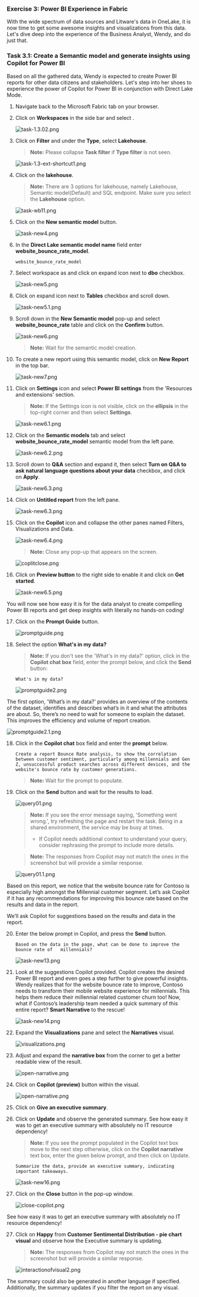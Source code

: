 
### Exercise 3: Power BI Experience in Fabric

With the wide spectrum of data sources and Litware's data in OneLake, it is now time to get some awesome insights and visualizations from this data. Let's dive deep into the experience of the Business Analyst, Wendy, and do just that.

### Task 3.1: Create a Semantic model and generate insights using Copilot for Power BI


Based on all the gathered data, Wendy is expected to create Power BI reports for other data citizens and stakeholders. Let's step into her shoes to experience the power of Copilot for Power BI in conjunction with Direct Lake Mode.

1. Navigate back to the Microsoft Fabric tab on your browser.

2. Click on **Workspaces** in the side bar and select **<inject key= "WorkspaceName" enableCopy="false"/>**.

    ![task-1.3.02.png](media/labMedia/task-1.3.02.png)

3. Click on **Filter** and under the **Type**, select **Lakehouse**.

    >**Note:** Please collapse **Task filter** if **Type filter** is not seen.

    ![task-1.3-ext-shortcut1.png](media/labMedia/task-1.3-ext-shortcut1.png)

4. Click on the **lakehouse**.

    >**Note:** There are 3 options for lakehouse, namely Lakehouse, Semantic model(Default) and SQL endpoint. Make sure you select the **Lakehouse** option.

    ![task-wb11.png](media/labMedia/task-wb11.png)

5. Click on the **New semantic model** button. 

    ![task-new4.png](media/labMedia/task-new4.png)

6. In the **Direct Lake semantic model name** field enter **website_bounce_rate_model**.

    ```BASH
    website_bounce_rate_model
    ```

7. Select workspace as **<inject key= "WorkspaceName" enableCopy="false"/>** and click on expand icon next to **dbo** checkbox.

    ![task-new5.png](media/labMedia/task-new5.png)

8. Click on expand icon next to **Tables** checkbox and scroll down.

    ![task-new5.1.png](media/labMedia/task-new5.1.png)

9. Scroll down in the **New Semantic model** pop-up and select **website_bounce_rate** table and click on the **Confirm** button. 

    ![task-new6.png](media/labMedia/task-new6.png)

    >**Note:** Wait for the semantic model creation.

10. To create a new report using this semantic model, click on **New Report** in the top bar.
 
    ![task-new7.png](media/labMedia/task-new7.png)

11. Click on **Settings** icon and select **Power BI settings** from the 'Resources and extensions' section.

    >**Note:** If the Settings icon is not visible, click on the **ellipsis** in the top-right corner and then select **Settings**.

    ![task-new6.1.png](media/labMedia/task-new6.1.png)

12. Click on the **Semantic models** tab and select **website_bounce_rate_model** semantic model from the left pane.

    ![task-new6.2.png](media/labMedia/task-new6.2.png)

13. Scroll down to **Q&A** section and expand it, then select **Turn on Q&A to ask natural language questions about your data** checkbox, and click on **Apply**.

    ![task-new6.3.png](media/labMedia/task-new6.3.png)

14. Click on **Untitled report** from the left pane.

    ![task-new6.3.png](media/labMedia/qna1.png)

15. Click on the **Copilot** icon and collapse the other panes named Filters, Visualizations and Data.

    ![task-new6.4.png](media/labMedia/task-new6.4.png)

    >**Note:** Close any pop-up that appears on the screen.

    ![coplitclose.png](media/labMedia/coplitclose.png)

16. Click on **Preview button** to the right side to enable it and click on **Get started**.

    ![task-new6.5.png](media/labMedia/task-new6.5.png)

You will now see how easy it is for the data analyst to create compelling Power BI reports and get deep insights with literally no hands-on coding!
	
17. Click on the **Prompt Guide** button.

    ![promptguide.png](media/labMedia/promptguide.png)  

18. Select the option **What's in my data?**

    > **Note:** If you don't see the 'What's in my data?' option, click in the **Copilot chat box** field, enter the prompt below, and click the **Send** button: 

    ```
    What's in my data?
    ```
    ![promptguide2.png](media/labMedia/promptguide2.png)


The first option, 'What’s in my data?' provides an overview of the contents of the dataset, identifies and describes what’s in it and what the attributes are about. So, there’s no need to wait for someone to explain the dataset. This improves the efficiency and volume of report creation.

![promptguide2.1.png](media/labMedia/promptguide2.1.png)

18. Click in the **Copilot chat** box field and enter the **prompt** below.

    ```
    Create a report Bounce Rate analysis, to show the correlation between customer sentiment, particularly among millennials and Gen Z, unsuccessful product searches across different devices, and the website's bounce rate by customer generations.  
    ```
    >**Note:** Wait for the prompt to populate.

19. Click on the **Send** button and wait for the results to load. 

    ![query01.png](media/labMedia/query01.png)
	
    >**Note:** If you see the error message saying, 'Something went wrong.', try refreshing the page and restart the task. Being in a shared environment, the service may be busy at times.
    > - If Copilot needs additional context to understand your query, consider rephrasing the prompt to include more details.


    >**Note:** The responses from Copilot may not match the ones in the screenshot but will provide a similar response.

    ![query01.1.png](media/labMedia/query01.1.png)


Based on this report, we notice that the website bounce rate for Contoso is especially high amongst the Millennial customer segment. Let’s ask Copilot if it has any recommendations for improving this bounce rate based on the results and data in the report.

We’ll ask Copilot for suggestions based on the results and data in the report. 

20. Enter the below prompt in Copilot, and press the **Send** button.

    ```
    Based on the data in the page, what can be done to improve the bounce rate of   millennials? 
    ```
	
    ![task-new13.png](media/labMedia/task-new13.png)
	
21. Look at the suggestions Copilot provided. Copilot creates the desired Power BI report and even goes a step further to give powerful insights. Wendy realizes that for the website bounce rate to improve, Contoso needs to transform their mobile website experience for millennials. This helps them reduce their millennial related customer churn too! Now, what if Contoso’s leadership team needed a quick summary of this entire report? **Smart Narrative** to the rescue! 
	
    ![task-new14.png](media/labMedia/task-new14.png)
	
22. Expand the **Visualizations** pane and select the **Narratives** visual. 

    ![visualizations.png](media/labMedia/visualizations.png)

23. Adjust and expand the **narrative box** from the corner to get a better readable view of the result.

    ![open-narrative.png](media/labMedia/expand-arrow.png)

24. Click on **Copilot (preview)** button within the visual.

    ![open-narrative.png](media/labMedia/open-narrative.png)
	
24. Click on **Give an executive summary**. 

25. Click on **Update** and observe the generated summary. See how easy it was to get an executive summary with absolutely no IT resource dependency!
 
    > **Note:** If you see the prompt populated in the Copilot text box move to the next step otherwise, click on the **Copilot narrative** text box, enter the given below prompt, and then click on Update.

    ```
    Summarize the data, provide an executive summary, indicating important takeaways.
    ```
    ![task-new16.png](media/labMedia/task-new16.png)

26. Click on the **Close** button in the pop-up window.

    ![close-copilot.png](media/labMedia/close-copilot.png)

See how easy it was to get an executive summary with absolutely no IT resource dependency!

27. Click on **Happy** from **Customer Sentimental Distribution - pie chart visual** and observe how the Executive summary is updating.

    >**Note:** The responses from Copilot may not match the ones in the screenshot but will provide a similar response.

    ![interactionofvisual2.png](media/interactionofvisual2.png)

The summary could also be generated in another language if specified. Additionally, the summary updates if you filter the report on any visual.
